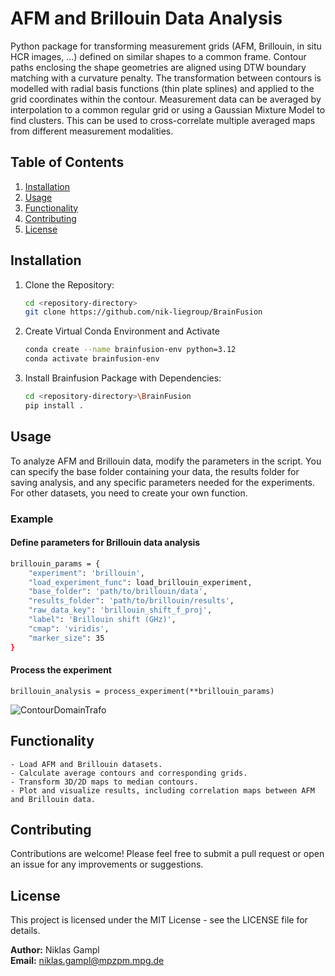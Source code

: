 # AFM and Brillouin Data Analysis

Python package for transforming measurement grids (AFM, Brillouin, in situ HCR images, ...) defined on similar shapes to a common frame. Contour paths enclosing the shape geometries are aligned using DTW boundary matching with a curvature penalty. The transformation between contours is modelled with radial basis functions (thin plate splines) and applied to the grid coordinates within the contour. Measurement data can be averaged by interpolation to a common regular grid or using a Gaussian Mixture Model to find clusters. This can be used to cross-correlate multiple averaged maps from different measurement modalities.

## Table of Contents

1. [Installation](#installation)
2. [Usage](#usage)
3. [Functionality](#functionality)
4. [Contributing](#contributing)
5. [License](#license)

## Installation
1. Clone the Repository:
   ```bash
   cd <repository-directory>
   git clone https://github.com/nik-liegroup/BrainFusion
   ```
   
2. Create Virtual Conda Environment and Activate
   ```bash
   conda create --name brainfusion-env python=3.12
   conda activate brainfusion-env
   ```
   
3. Install Brainfusion Package with Dependencies:
    ```bash
   cd <repository-directory>\BrainFusion
   pip install .
   ```

## Usage
To analyze AFM and Brillouin data, modify the parameters in the script. You can specify the base folder containing your data, the results folder for saving analysis, and any specific parameters needed for the experiments. For other datasets, you need to create your own function.

### Example
#### Define parameters for Brillouin data analysis
```bash
brillouin_params = {
    "experiment": 'brillouin',
    "load_experiment_func": load_brillouin_experiment,
    "base_folder": 'path/to/brillouin/data',
    "results_folder": 'path/to/brillouin/results',
    "raw_data_key": 'brillouin_shift_f_proj',
    "label": 'Brillouin shift (GHz)',
    "cmap": 'viridis',
    "marker_size": 35
}
```

#### Process the experiment
```
brillouin_analysis = process_experiment(**brillouin_params)
```

![ContourDomainTrafo](https://github.com/user-attachments/assets/78436b3f-f4a1-4016-81ab-77465ef5f1e7)

## Functionality

    - Load AFM and Brillouin datasets.
    - Calculate average contours and corresponding grids.
    - Transform 3D/2D maps to median contours.
    - Plot and visualize results, including correlation maps between AFM and Brillouin data.

## Contributing
Contributions are welcome! Please feel free to submit a pull request or open an issue for any improvements or suggestions.


## License
This project is licensed under the MIT License - see the LICENSE file for details.

**Author:** Niklas Gampl\
**Email:** niklas.gampl@mpzpm.mpg.de

